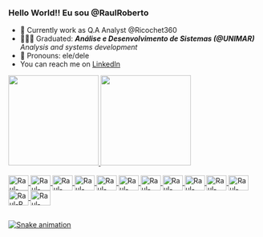 ### Hello World!! Eu sou @RaulRoberto

- 🚀 Currently work as Q.A Analyst @Ricochet360
- 👨🏾‍🎓 Graduated: ***Análise e Desenvolvimento de Sistemas (@UNIMAR)*** <br>
     _Analysis and systems development_
- 🙂 Pronouns: ele/dele
-  You can reach me on <a href="https://linkedin.com/in/raul-pdias/">LinkedIn</a>

<div>
     <a href="https://github.com/RaulRoberto/">
     <img height="180em" src="https://github-readme-stats.vercel.app/api?username=RaulRoberto&show_icons=true&theme=cobalt"/>
     <img height="180em" src="https://github-readme-stats.vercel.app/api/top-langs/?username=RaulRoberto&layout=compact&theme=cobalt"/>
</div>
     
<div style="display: inline_block"><br>
     <img align="center" alt="Raul-Git" height="30" width="40" src="https://cdn.jsdelivr.net/gh/devicons/devicon/icons/git/git-original.svg" />
     <img align="center" alt="Raul-HTML" height="30" width="40" src="https://cdn.jsdelivr.net/gh/devicons/devicon/icons/html5/html5-original.svg" />
     <img align="center" alt="Raul-CSS" height="30" width="40" src="https://cdn.jsdelivr.net/gh/devicons/devicon/icons/css3/css3-original.svg" />
     <img align="center" alt="Raul-Javascript" height="30" width="40" src="https://cdn.jsdelivr.net/gh/devicons/devicon/icons/javascript/javascript-original.svg" />
     <img align="center" alt="Raul-NodeJs" height="30" width="40" src="https://cdn.jsdelivr.net/gh/devicons/devicon/icons/nodejs/nodejs-original.svg" />
     <img align="center" alt="Raul-Jest" height="30" width="40" src="https://cdn.jsdelivr.net/gh/devicons/devicon/icons/jest/jest-plain.svg" />
     <img align="center" alt="Raul-Kotlin" height="30" width="40" src="https://cdn.jsdelivr.net/gh/devicons/devicon/icons/kotlin/kotlin-original.svg" />
     <img align="center" alt="Raul-Markdown" height="30" width="40" src="https://cdn.jsdelivr.net/gh/devicons/devicon/icons/markdown/markdown-original.svg" />
     <img align="center" alt="Raul-mySQL" height="30" width="40" src="https://cdn.jsdelivr.net/gh/devicons/devicon/icons/mysql/mysql-original-wordmark.svg" />
     <img align="center" alt="Raul-PostgreSQL" height="30" width="40" src="https://cdn.jsdelivr.net/gh/devicons/devicon/icons/postgresql/postgresql-original.svg" />
     <img align="center" alt="Raul-Python" height="30" width="40" src="https://cdn.jsdelivr.net/gh/devicons/devicon/icons/python/python-original.svg" />
     <img align="center" alt="Raul-R" height="30" width="40" src="https://cdn.jsdelivr.net/gh/devicons/devicon/icons/r/r-original.svg" />
     <img align="center" alt="Raul-RStudio" height="30" width="40" src="https://cdn.jsdelivr.net/gh/devicons/devicon/icons/rstudio/rstudio-original.svg" />     
     
</div>

##
     
![Snake animation](https://github.com/rafaballerini/RaulRoberto/blob/output/github-contribution-grid-snake.svg)
